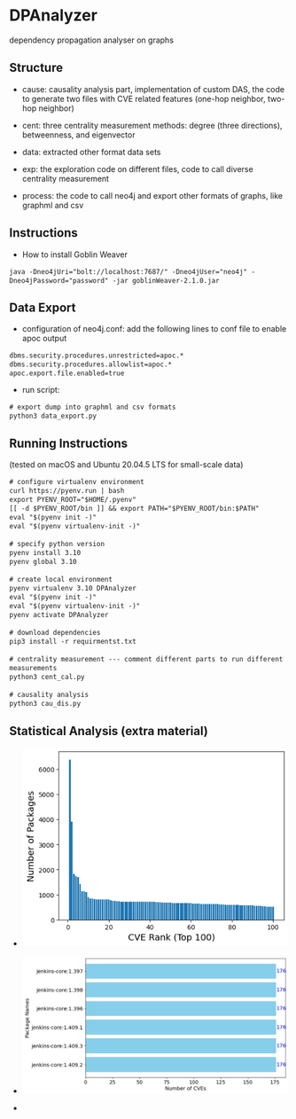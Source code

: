 # DPAnalyzer
dependency propagation analyser on graphs

## Structure

- cause: causality analysis part, implementation of custom DAS, the code to generate two files with CVE related features (one-hop neighbor, two-hop neighbor)

- cent: three centrality measurement methods: degree (three directions), betweenness, and eigenvector

- data: extracted other format data sets

- exp: the exploration code on different files, code to call diverse centrality measurement

- process: the code to call neo4j and export other formats of graphs, like graphml and csv


## Instructions
- How to install Goblin Weaver
```
java -Dneo4jUri="bolt://localhost:7687/" -Dneo4jUser="neo4j" -Dneo4jPassword="password" -jar goblinWeaver-2.1.0.jar
```

## Data Export
- configuration of neo4j.conf: add the following lines to conf file to enable apoc output
```
dbms.security.procedures.unrestricted=apoc.*
dbms.security.procedures.allowlist=apoc.*
apoc.export.file.enabled=true
```

- run script:
```
# export dump into graphml and csv formats
python3 data_export.py
```

## Running Instructions 
(tested on macOS and Ubuntu 20.04.5 LTS for small-scale data)

```
# configure virtualenv environment
curl https://pyenv.run | bash
export PYENV_ROOT="$HOME/.pyenv"
[[ -d $PYENV_ROOT/bin ]] && export PATH="$PYENV_ROOT/bin:$PATH"
eval "$(pyenv init -)"
eval "$(pyenv virtualenv-init -)"

# specify python version
pyenv install 3.10
pyenv global 3.10

# create local environment
pyenv virtualenv 3.10 DPAnalyzer
eval "$(pyenv init -)"
eval "$(pyenv virtualenv-init -)"
pyenv activate DPAnalyzer

# download dependencies
pip3 install -r requirmentst.txt

# centrality measurement --- comment different parts to run different measurements
python3 cent_cal.py

# causality analysis
python3 cau_dis.py

```


## Statistical Analysis (extra material)

- ![Distributed of Number of Packages per CVE (Top 100)](imgs/number_of_packages.png)


- ![Releases by number of CVEs (Top 6)](imgs/releases_by_num_cve.png)

- 